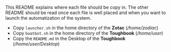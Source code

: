 This README explains where each file should be copy in. The other README should be read once each file is well placed and when you want to launch the automatization of the system.

* Copy `launcher.sh` in the home directory of the __Zotac__ (_/home/zodiac_)
* Copy `boatbot.sh` in the home directory of the __Toughbook__ (_/home/user_)
* Copy the `README.md` in the Desktop of the __Toughbook__ (_/home/user/Desktop_)

